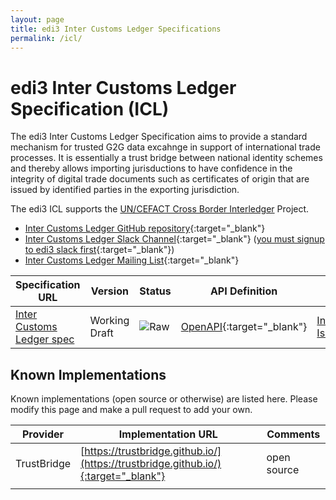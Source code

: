 ```yaml
---
layout: page
title: edi3 Inter Customs Ledger Specifications
permalink: /icl/
---
```


# edi3 Inter Customs Ledger Specification (ICL)

The edi3 Inter Customs Ledger Specification aims to provide a standard mechanism for trusted G2G data excahnge in support of international trade processes. It is essentially a trust bridge between national identity schemes and thereby allows importing jurisductions to have confidence in the integrity of digital trade documents such as certificates of origin that are issued by identified parties in the exporting jurisdiction. 

The edi3 ICL supports the [UN/CEFACT Cross Border Interledger](https://uncefact.unece.org/display/uncefactpublic/Cross+border+Inter-ledger+exchange+for+Preferential+CoO+using+Blockchain) Project.

* [Inter Customs Ledger GitHub repository](https://github.com/edi3/edi3-icl){:target="_blank"}
* [Inter Customs Ledger Slack Channel](https://edi3.slack.com/messages/spec-icl/){:target="_blank"} ([you must signup to edi3 slack first](https://join.slack.com/t/edi3/shared_invite/enQtNTY5OTkzMjQ0NjcyLTM1MzYyNjg5M2RlMWIyZjUzMDBlNWQ3OWIyZTNhMDhhN2UzYjIyMjk4M2VhM2ViNzhhM2Y1OWE0Y2FhYTc1ZTg){:target="_blank"})
* [Inter Customs Ledger Mailing List](https://groups.google.com/a/edi3.org/forum/#!forum/icl/join){:target="_blank"}

| Specification URL | Version | Status | API Definition | Issues List |
| ----------------- | ------  | ------ | -------------- | ----------- |
| [Inter Customs Ledger spec](//edi3.org/specs/edi3-icl/develop/) | Working Draft | ![Raw](//rfc.unprotocols.org/spec:2/COSS/raw.svg) | [OpenAPI](//edi3.org/specs/edi3-icl/develop/swagger){:target="_blank"} |  [Inter Customs Ledger Issues](https://github.com/edi3/edi3-icl/issues){:target="_blank"}  |

## Known Implementations

Known implementations (open source or otherwise) are listed here.  Please modify this page and make a pull request to add your own.

|Provider|Implementation URL|Comments|
|--------|------------------|--------|
| TrustBridge | [https://trustbridge.github.io/](https://trustbridge.github.io/){:target="_blank"} | open source |
|  |  |  |


